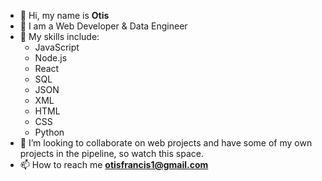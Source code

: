 - 👋 Hi, my name is **Otis**
- 👀 I am a Web Developer & Data Engineer
- 🌱 My skills include:
  - JavaScript
  - Node.js
  - React
  - SQL
  - JSON
  - XML
  - HTML
  - CSS
  - Python
- 💞️ I’m looking to collaborate on web projects and have some of my own projects in the pipeline, so watch this space.
- 📫 How to reach me **otisfrancis1@gmail.com**

<!---
ofranc29/ofranc29 is a ✨ special ✨ repository because its `README.md` (this file) appears on your GitHub profile.
You can click the Preview link to take a look at your changes.
--->
